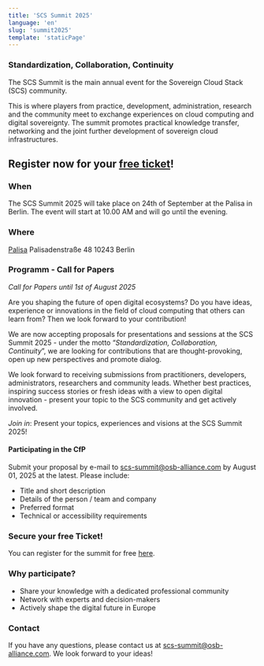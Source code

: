 ```yaml
---
title: 'SCS Summit 2025'
language: 'en'
slug: 'summit2025'
template: 'staticPage'
---
```


### Standardization, Collaboration, Continuity

The SCS Summit is the main annual event for the Sovereign Cloud Stack (SCS) community.

This is where players from practice, development, administration, research and the community meet to exchange experiences on cloud computing and digital sovereignty. The summit promotes practical knowledge transfer, networking and the joint further development of sovereign cloud infrastructures.

## Register now for your [free ticket](https://events.sovereigncloudstack.org/scs-summit-2025/)!

### When

The SCS Summit 2025 will take place on 24th of September at the Palisa in Berlin.
The event will start at 10.00 AM and will go until the evening.

### Where

[Palisa](https://www.palisa.de/welcome)
Palisadenstraße 48
10243 Berlin

### Programm - Call for Papers

_Call for Papers until 1st of August 2025_

Are you shaping the future of open digital ecosystems? Do you have ideas, experience or innovations in the field of cloud computing that others can learn from? Then we look forward to your contribution!

We are now accepting proposals for presentations and sessions at the SCS Summit 2025 - under the motto “*Standardization, Collaboration, Continuity*”, we are looking for contributions that are thought-provoking, open up new perspectives and promote dialog.

We look forward to receiving submissions from practitioners, developers, administrators, researchers and community leads. Whether best practices, inspiring success stories or fresh ideas with a view to open digital innovation - present your topic to the SCS community and get actively involved.

_Join in_: Present your topics, experiences and visions at the SCS Summit 2025!

#### Participating in the CfP

Submit your proposal by e-mail to scs-summit@osb-alliance.com by August 01, 2025 at the latest.
Please include:

- Title and short description
- Details of the person / team and company
- Preferred format
- Technical or accessibility requirements

### Secure your free Ticket!

You can register for the summit for free [here](https://events.sovereigncloudstack.org/scs-summit-2025/).

### Why participate?

- Share your knowledge with a dedicated professional community
- Network with experts and decision-makers
- Actively shape the digital future in Europe

### Contact

If you have any questions, please contact us at scs-summit@osb-alliance.com. We look forward to your ideas!
